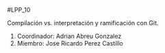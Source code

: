 #LPP_10

Compilación vs. interpretación y ramificación con Git.

1. Coordinador: Adrian Abreu Gonzalez
2. Miembro: Jose Ricardo Perez Castillo
